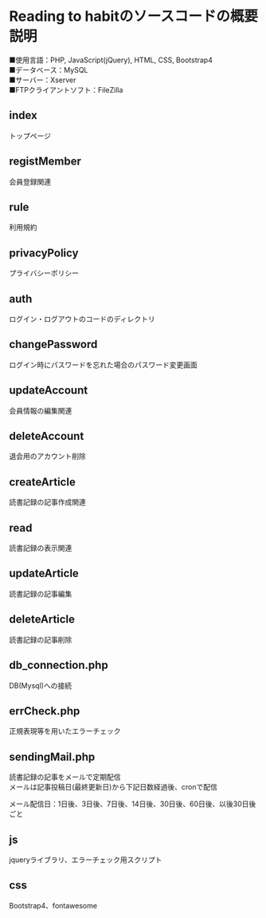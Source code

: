 # Reading to habitのソースコードの概要説明
■使用言語：PHP, JavaScript(jQuery), HTML, CSS, Bootstrap4  
■データベース：MySQL  
■サーバー：Xserver  
■FTPクライアントソフト：FileZilla  

## index
トップページ

## registMember
会員登録関連

## rule
利用規約

## privacyPolicy
プライバシーポリシー

## auth
ログイン・ログアウトのコードのディレクトリ

## changePassword
ログイン時にパスワードを忘れた場合のパスワード変更画面

## updateAccount
会員情報の編集関連

## deleteAccount
退会用のアカウント削除

## createArticle
読書記録の記事作成関連

## read
読書記録の表示関連

## updateArticle
読書記録の記事編集

## deleteArticle
読書記録の記事削除

## db_connection.php
DB(Mysql)への接続

## errCheck.php
正規表現等を用いたエラーチェック

## sendingMail.php
読書記録の記事をメールで定期配信  
メールは記事投稿日(最終更新日)から下記日数経過後、cronで配信  
  
メール配信日：1日後、3日後、7日後、14日後、30日後、60日後、以後30日後ごと  

## js
jqueryライブラリ、エラーチェック用スクリプト

## css
Bootstrap4、fontawesome

